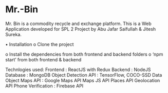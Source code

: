 # Mr.-Bin
Mr. Bin is a commodity recycle and exchange platform. This is a Web Application developed for SPL 2 Project by Abu Jafar Saifullah & Jitesh Sureka.

•	Installation
  o	Clone the project

  o	Install the dependencies from both frontend and backend folders
  o	‘npm start’ from both frontend & backend



Technlogies used:
  Frontend		: ReactJS with Redux
	Backend		: NodeJS
	Database		: MongoDB
	Object Detection API	: TensorFlow, COCO-SSD Data Object
  Maps API		: Google Maps API
  Maps JS API
  Places API
  Geolocation API
	Phone Verification	: Firebase API

